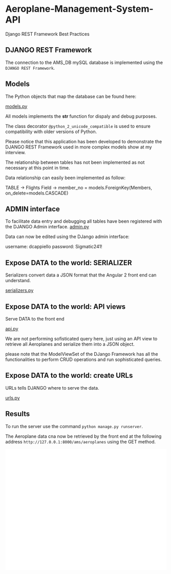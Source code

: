 # Aeroplane-Management-System-API
Django REST Framework Best Practices

## DJANGO REST Framework
The connection to the AMS_DB mySQL database is implemented using the `DJANGO REST Framework`.

## Models
The Python objects that map the database can be found here:

[models.py](https://github.com/DonatoCappiello/Aeroplane-Management-System-API/blob/master/AeroplaneManagementSystemAPI/FlyingClub/models.py)

All models implements the __str__ function for dispaly and debug purposes.

The class decorator `@python_2_unicode_compatible` is used to ensure compatibility with older versions of Python.

Please notice that this application has been developed to demonstrate the DJANGO REST Framework used in more complex models show at my interview.

The relationship between tables has not been implemented as not necessary at this point in time.

Data relationship can easily been implemented as follow:

TABLE -> Flights 
Field -> member_no = models.ForeignKey(Members, on_delete=models.CASCADE)

## ADMIN interface

To facilitate data entry and debugging all tables have been registered with the DJANGO Admin interface.
[admin.py](https://github.com/DonatoCappiello/Aeroplane-Management-System-API/blob/master/AeroplaneManagementSystemAPI/FlyingClub/admin.py)

Data can now be edited using the DJango admin interface:

username: dcappiello
password: Sigmatic241!

## Expose DATA to the world: SERIALIZER

Serializers convert data a JSON format that the Angular 2 front end can understand.

[serializers.py](https://github.com/DonatoCappiello/Aeroplane-Management-System-API/blob/master/AeroplaneManagementSystemAPI/flyingclub/serializers.py)

## Expose DATA to the world: API views

Serve DATA to the front end

[api.py](https://github.com/DonatoCappiello/Aeroplane-Management-System-API/blob/master/AeroplaneManagementSystemAPI/flyingclub/serializers.py)

We are not performing sofisticated query here, just using an API view to retrieve all Aeroplanes and serialize them  into a JSON object.

please note that the ModelViewSet of the DJango Framework has all the functionalities to perform CRUD operations and run sophisticated queries.

## Expose DATA to the world: create URLs

URLs tells DJANGO where to serve the data.

[urls.py](https://github.com/DonatoCappiello/Aeroplane-Management-System-API/blob/master/AeroplaneManagementSystemAPI/flyingclub/urls.py)

## Results

To run the server use the command `python manage.py runserver`.

The Aeroplane data cna now be retrieved by the front end at the following address `http://127.0.0.1:8000/ams/aeroplanes` using the GET method.

![Postman Screenshot](https://github.com/DonatoCappiello/Aeroplane-Management-System-API/blob/master/Postman.png)
